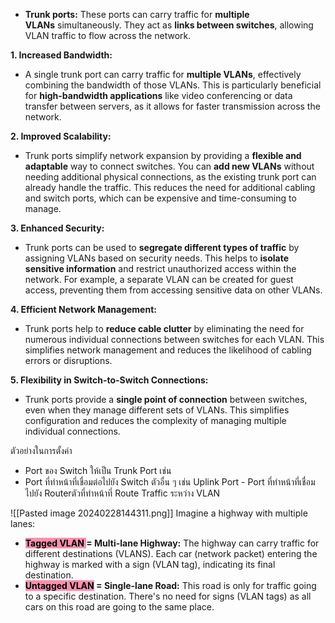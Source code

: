 - **Trunk ports:** These ports can carry traffic for **multiple VLANs** simultaneously. They act as **links between switches**, allowing VLAN traffic to flow across the network.

**1. Increased Bandwidth:**

- A single trunk port can carry traffic for **multiple VLANs**, effectively combining the bandwidth of those VLANs. This is particularly beneficial for **high-bandwidth applications** like video conferencing or data transfer between servers, as it allows for faster transmission across the network.

**2. Improved Scalability:**

- Trunk ports simplify network expansion by providing a **flexible and adaptable** way to connect switches. You can **add new VLANs** without needing additional physical connections, as the existing trunk port can already handle the traffic. This reduces the need for additional cabling and switch ports, which can be expensive and time-consuming to manage.

**3. Enhanced Security:**

- Trunk ports can be used to **segregate different types of traffic** by assigning VLANs based on security needs. This helps to **isolate sensitive information** and restrict unauthorized access within the network. For example, a separate VLAN can be created for guest access, preventing them from accessing sensitive data on other VLANs.

**4. Efficient Network Management:**

- Trunk ports help to **reduce cable clutter** by eliminating the need for numerous individual connections between switches for each VLAN. This simplifies network management and reduces the likelihood of cabling errors or disruptions.

**5. Flexibility in Switch-to-Switch Connections:**

- Trunk ports provide a **single point of connection** between switches, even when they manage different sets of VLANs. This simplifies configuration and reduces the complexity of managing multiple individual connections.

ตัวอย่างในการตั้งค่า 
- Port ของ Switch ให้เป็น Trunk Port เช่น 
- Port ที่ทําหน้าที่เชื่อมต่อไปยัง Switch ตัวอื่น ๆ เช่น Uplink Port - Port ที่ทําหน้าที่เชื่อม ไปยัง Routerตัวที่ทําหน้าที่ Route Traffic ระหว่าง VLAN

![[Pasted image 20240228144311.png]]
Imagine a highway with multiple lanes:

- <mark style="background: #FF5582A6;">**Tagged VLAN </mark>= Multi-lane Highway:** The highway can carry traffic for different destinations (VLANS). Each car (network packet) entering the highway is marked with a sign (VLAN tag), indicating its final destination.
- <mark style="background: #FF5582A6;">**Untagged VLAN</mark> = Single-lane Road:** This road is only for traffic going to a specific destination. There's no need for signs (VLAN tags) as all cars on this road are going to the same place.